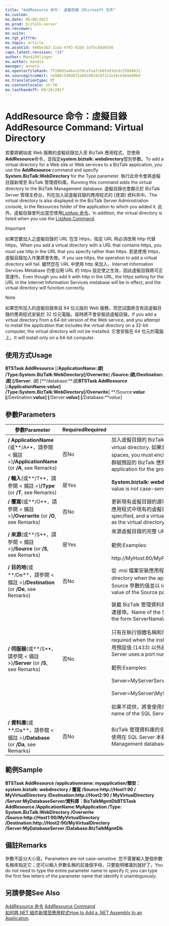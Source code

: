 ```yaml
---
title: "AddResource 命令： 虛擬目錄 |Microsoft 文件"
ms.custom: 
ms.date: 06/08/2017
ms.prod: biztalk-server
ms.reviewer: 
ms.suite: 
ms.tgt_pltfrm: 
ms.topic: article
ms.assetid: 446be3b3-31da-4f03-81b5-3a75c8da6558
caps.latest.revision: "24"
author: MandiOhlinger
ms.author: mandia
manager: anneta
ms.openlocfilehash: 7f28605a4bac678cefaafcb853d3dcdc55994831
ms.sourcegitcommit: cb908c540d8f1a692d01dc8f313e16cb4b4e696d
ms.translationtype: MT
ms.contentlocale: zh-TW
ms.lasthandoff: 09/20/2017
---
```

# <a name="addresource-command-virtual-directory"></a><span data-ttu-id="b0686-102">AddResource 命令：虛擬目錄</span><span class="sxs-lookup"><span data-stu-id="b0686-102">AddResource Command: Virtual Directory</span></span>
<span data-ttu-id="b0686-103">若要將網站或 Web 服務的虛擬目錄加入至 BizTalk 應用程式，您使用**AddResource**命令，並指定**system.biztalk: webdirectory**型別參數。</span><span class="sxs-lookup"><span data-stu-id="b0686-103">To add a virtual directory for a Web site or Web services to a BizTalk application, you use the **AddResource** command and specify **System.BizTalk:WebDirectory** for the Type parameter.</span></span> <span data-ttu-id="b0686-104">執行此命令會將虛擬目錄新增至 BizTalk 管理資料庫。</span><span class="sxs-lookup"><span data-stu-id="b0686-104">Running this command adds the virtual directory to the BizTalk Management database.</span></span> <span data-ttu-id="b0686-105">虛擬目錄也會顯示於 BizTalk Server 管理主控台，列在加入該虛擬目錄的應用程式的 [資源] 資料夾中。</span><span class="sxs-lookup"><span data-stu-id="b0686-105">The virtual directory is also displayed in the BizTalk Server Administration console, in the Resources folder of the application to which you added it.</span></span> <span data-ttu-id="b0686-106">此外，虛擬目錄會列出當您使用[ListApp 命令](../core/listapp-command.md)。</span><span class="sxs-lookup"><span data-stu-id="b0686-106">In addition, the virtual directory is listed when you use the [ListApp Command](../core/listapp-command.md).</span></span>  
  
> [!IMPORTANT]
>  <span data-ttu-id="b0686-107">如果您要加入之虛擬目錄的 URL 包含 https，指定 URL 時必須改用 http 代替 https。</span><span class="sxs-lookup"><span data-stu-id="b0686-107">When you add a virtual directory with a URL that contains https, you must use http in the URL that you specify rather than https.</span></span> <span data-ttu-id="b0686-108">若是使用 https，虛擬目錄加入作業將會失敗。</span><span class="sxs-lookup"><span data-stu-id="b0686-108">If you use https, the operation to add a virtual directory will fail.</span></span> <span data-ttu-id="b0686-109">雖然您在 URL 中使用 http 來加入，Internet Information Services Metabase 仍會沿用 URL 的 https 設定使之生效，因此虛擬目錄將可正常運作。</span><span class="sxs-lookup"><span data-stu-id="b0686-109">Even though you add it with http in the URL, the https setting for the URL in the Internet Information Services metabase will be in effect, and the virtual directory will function correctly.</span></span>  
  
> [!NOTE]
>  <span data-ttu-id="b0686-110">如果您所加入的虛擬目錄來自 64 位元版的 Web 服務，而您試圖將含有該虛擬目錄的應用程式安裝於 32 位元電腦，屆時將不會安裝該虛擬目錄。</span><span class="sxs-lookup"><span data-stu-id="b0686-110">If you add a virtual directory from a 64-bit version of the Web service, and you attempt to install the application that includes the virtual directory on a 32-bit computer, the virtual directory will not be installed.</span></span> <span data-ttu-id="b0686-111">它會安裝在 64 位元的電腦上。</span><span class="sxs-lookup"><span data-stu-id="b0686-111">It will  install only on a 64-bit computer.</span></span>  
  
## <a name="usage"></a><span data-ttu-id="b0686-112">使用方式</span><span class="sxs-lookup"><span data-stu-id="b0686-112">Usage</span></span>  
 <span data-ttu-id="b0686-113">**BTSTask AddResource** [/**ApplicationName:***值*] **/Type:System.BizTalk:WebDirectory**[**/Overwrite**] **/Source:***值*[**/Destination:***值*] [**/Server:** *值*] [**/database:***值*]</span><span class="sxs-lookup"><span data-stu-id="b0686-113">**BTSTask AddResource** [/**ApplicationName:***value*] **/Type:System.BizTalk:WebDirectory**[**/Overwrite**] **/Source:***value* [**/Destination:***value*] [**/Server:***value*] [**/Database:***value*]</span></span>  
  
## <a name="parameters"></a><span data-ttu-id="b0686-114">參數</span><span class="sxs-lookup"><span data-stu-id="b0686-114">Parameters</span></span>  
  
|<span data-ttu-id="b0686-115">參數</span><span class="sxs-lookup"><span data-stu-id="b0686-115">Parameter</span></span>|<span data-ttu-id="b0686-116">Required</span><span class="sxs-lookup"><span data-stu-id="b0686-116">Required</span></span>|<span data-ttu-id="b0686-117">值</span><span class="sxs-lookup"><span data-stu-id="b0686-117">Value</span></span>|  
|---------------|--------------|-----------|  
|<span data-ttu-id="b0686-118">**/ ApplicationName** (或**/A**，請參閱 < 備註 >)</span><span class="sxs-lookup"><span data-stu-id="b0686-118">**/ApplicationName** (or **/A**, see Remarks)</span></span>|<span data-ttu-id="b0686-119">否</span><span class="sxs-lookup"><span data-stu-id="b0686-119">No</span></span>|<span data-ttu-id="b0686-120">加入虛擬目錄的 BizTalk 應用程式名稱。</span><span class="sxs-lookup"><span data-stu-id="b0686-120">Name of the BizTalk application to which to add the virtual directory.</span></span> <span data-ttu-id="b0686-121">如果名稱包含空格，您必須將它括在雙引號 (") 中。</span><span class="sxs-lookup"><span data-stu-id="b0686-121">If the name includes spaces, you must enclose it in double quotation marks (").</span></span> <span data-ttu-id="b0686-122">若未指定應用程式名稱，將使用群組預設的 BizTalk 應用程式。</span><span class="sxs-lookup"><span data-stu-id="b0686-122">If the application name is not specified, the default BizTalk application for the group is used.</span></span>|  
|<span data-ttu-id="b0686-123">**/ 輸入**(或**/T**，請參閱 < 備註 >)</span><span class="sxs-lookup"><span data-stu-id="b0686-123">**/Type** (or **/T**, see Remarks)</span></span>|<span data-ttu-id="b0686-124">是</span><span class="sxs-lookup"><span data-stu-id="b0686-124">Yes</span></span>|<span data-ttu-id="b0686-125">**System.biztalk: webdirectory** （此值不區分大小寫）。</span><span class="sxs-lookup"><span data-stu-id="b0686-125">**System.BizTalk:WebDirectory** (This value is not case-sensitive.)</span></span>|  
|<span data-ttu-id="b0686-126">**/ 覆寫**(或**/O**，請參閱 < 備註 >)</span><span class="sxs-lookup"><span data-stu-id="b0686-126">**/Overwrite** (or **/O**, see Remarks)</span></span>|<span data-ttu-id="b0686-127">否</span><span class="sxs-lookup"><span data-stu-id="b0686-127">No</span></span>|<span data-ttu-id="b0686-128">更新現有虛擬目錄的選項。</span><span class="sxs-lookup"><span data-stu-id="b0686-128">Option to update an existing virtual directory.</span></span> <span data-ttu-id="b0686-129">若未指定此選項，且應用程式中現有的虛擬目錄與所加入的虛擬目錄同名，AddResource 作業將會失敗。</span><span class="sxs-lookup"><span data-stu-id="b0686-129">If not specified, and a virtual directory already exists in the application that has the same name as the virtual directory being added, the AddResource operation fails.</span></span>|  
|<span data-ttu-id="b0686-130">**/ 來源**(或**/S**，請參閱 < 備註 >)</span><span class="sxs-lookup"><span data-stu-id="b0686-130">**/Source** (or **/S**, see Remarks)</span></span>|<span data-ttu-id="b0686-131">是</span><span class="sxs-lookup"><span data-stu-id="b0686-131">Yes</span></span>|<span data-ttu-id="b0686-132">來源虛擬目錄的完整 URI。</span><span class="sxs-lookup"><span data-stu-id="b0686-132">Full URI of the source virtual directory.</span></span><br /><br /> <span data-ttu-id="b0686-133">範例:</span><span class="sxs-lookup"><span data-stu-id="b0686-133">Examples:</span></span><br /><br /> <span data-ttu-id="b0686-134">http://MyHost:80/MyPath/MyVirtualDirectory</span><span class="sxs-lookup"><span data-stu-id="b0686-134">http://MyHost:80/MyPath/MyVirtualDirectory</span></span>|  
|<span data-ttu-id="b0686-135">**/ 目的地**(或**/De**，請參閱 < 備註 >)</span><span class="sxs-lookup"><span data-stu-id="b0686-135">**/Destination** (or **/De**, see Remarks)</span></span>|<span data-ttu-id="b0686-136">否</span><span class="sxs-lookup"><span data-stu-id="b0686-136">No</span></span>|<span data-ttu-id="b0686-137">從 .msi 檔案安裝應用程式時，指派給虛擬目錄的 URI。</span><span class="sxs-lookup"><span data-stu-id="b0686-137">URI to be assigned to the virtual directory when the application is installed from the .msi file.</span></span> <span data-ttu-id="b0686-138">若未指定此參數，將使用 Source 參數的值並以 localhost 做為主控件。</span><span class="sxs-lookup"><span data-stu-id="b0686-138">If this parameter is not specified, then the value of the Source parameter is used with localhost as the host.</span></span>|  
|<span data-ttu-id="b0686-139">**/ 伺服器**(或**/S**，請參閱 < 備註 >)</span><span class="sxs-lookup"><span data-stu-id="b0686-139">**/Server** (or **/S**, see Remarks)</span></span>|<span data-ttu-id="b0686-140">否</span><span class="sxs-lookup"><span data-stu-id="b0686-140">No</span></span>|<span data-ttu-id="b0686-141">裝載 BizTalk 管理資料庫之 SQL Server 執行個體的名稱，其格式為：伺服器名稱\執行個體名稱,連接埠。</span><span class="sxs-lookup"><span data-stu-id="b0686-141">Name of the SQL Server instance hosting the BizTalk Management database, in the form ServerName\InstanceName,Port.</span></span><br /><br /> <span data-ttu-id="b0686-142">只有在執行個體名稱和伺服器名稱不同時，才需要執行個體名稱。</span><span class="sxs-lookup"><span data-stu-id="b0686-142">Instance name is only required when the instance name is different than the server name.</span></span> <span data-ttu-id="b0686-143">只有在 SQL Server 使用預設值 (1433) 以外的連接埠編號時，才需要連接埠。</span><span class="sxs-lookup"><span data-stu-id="b0686-143">Port is only required when SQL Server uses a port number other than the default (1433).</span></span><br /><br /> <span data-ttu-id="b0686-144">範例:</span><span class="sxs-lookup"><span data-stu-id="b0686-144">Examples:</span></span><br /><br /> <span data-ttu-id="b0686-145">Server=MyServer</span><span class="sxs-lookup"><span data-stu-id="b0686-145">Server=MyServer</span></span><br /><br /> <span data-ttu-id="b0686-146">Server=MyServer\MySQLServer,1533</span><span class="sxs-lookup"><span data-stu-id="b0686-146">Server=MyServer\MySQLServer,1533</span></span><br /><br /> <span data-ttu-id="b0686-147">如果不提供，將會使用在本機電腦上執行的 SQL Server 執行個體的名稱。</span><span class="sxs-lookup"><span data-stu-id="b0686-147">If not provided, the name of the SQL Server instance running on the local computer is used.</span></span>|  
|<span data-ttu-id="b0686-148">**/ 資料庫**(或**/Da**，請參閱 < 備註 >)</span><span class="sxs-lookup"><span data-stu-id="b0686-148">**/Database** (or **/Da**, see Remarks)</span></span>|<span data-ttu-id="b0686-149">否</span><span class="sxs-lookup"><span data-stu-id="b0686-149">No</span></span>|<span data-ttu-id="b0686-150">BizTalk 管理資料庫的名稱。</span><span class="sxs-lookup"><span data-stu-id="b0686-150">Name of the BizTalk Management database.</span></span> <span data-ttu-id="b0686-151">如果不提供，將會使用在 SQL Server 本機執行個體中執行的 BizTalk 管理資料庫。</span><span class="sxs-lookup"><span data-stu-id="b0686-151">If not provided, the BizTalk Management database running in the local instance of SQL Server is used.</span></span>|  
  
## <a name="sample"></a><span data-ttu-id="b0686-152">範例</span><span class="sxs-lookup"><span data-stu-id="b0686-152">Sample</span></span>  
 <span data-ttu-id="b0686-153">**BTSTask AddResource /applicationname: myapplication/類型： system.biztalk: webdirectory / 覆寫 /Source:http://Host1:90 / MyVirtualDirectory /Destination:http://Host2:90 / MyVirtualDirectory /Server:MyDatabaseServer/資料庫：BizTalkMgmtDb**</span><span class="sxs-lookup"><span data-stu-id="b0686-153">**BTSTask AddResource /ApplicationName:MyApplication /Type: System.BizTalk:WebDirectory /Overwrite /Source:http://Host1:90/MyVirtualDirectory /Destination:http://Host2:90/MyVirtualDirectory /Server:MyDatabaseServer /Database:BizTalkMgmtDb**</span></span>  
  
## <a name="remarks"></a><span data-ttu-id="b0686-154">備註</span><span class="sxs-lookup"><span data-stu-id="b0686-154">Remarks</span></span>  
 <span data-ttu-id="b0686-155">參數不區分大小寫。</span><span class="sxs-lookup"><span data-stu-id="b0686-155">Parameters are not case-sensitive.</span></span> <span data-ttu-id="b0686-156">您不需要輸入整個參數名稱來指定它；您可以輸入參數名稱的前幾個字母，只要能明確識別就好了。</span><span class="sxs-lookup"><span data-stu-id="b0686-156">You do not need to type the entire parameter name to specify it; you can type the first few letters of the parameter name that identify it unambiguously.</span></span>  
  
## <a name="see-also"></a><span data-ttu-id="b0686-157">另請參閱</span><span class="sxs-lookup"><span data-stu-id="b0686-157">See Also</span></span>  
 <span data-ttu-id="b0686-158">[AddResource 命令](../core/addresource-command.md) </span><span class="sxs-lookup"><span data-stu-id="b0686-158">[AddResource Command](../core/addresource-command.md) </span></span>  
 [<span data-ttu-id="b0686-159">如何將.NET 組件新增至應用程式</span><span class="sxs-lookup"><span data-stu-id="b0686-159">How to Add a .NET Assembly to an Application</span></span>](../core/how-to-add-a-net-assembly-to-an-application.md)